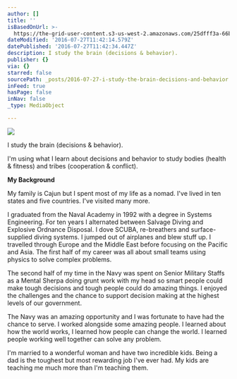 ```yaml
---
author: []
title: ''
isBasedOnUrl: >-
  https://the-grid-user-content.s3-us-west-2.amazonaws.com/25dfff3a-66be-46a5-924a-22b48c0e05f1.jpg
dateModified: '2016-07-27T11:42:14.579Z'
datePublished: '2016-07-27T11:42:34.447Z'
description: I study the brain (decisions & behavior).
publisher: {}
via: {}
starred: false
sourcePath: _posts/2016-07-27-i-study-the-brain-decisions-and-behavior.md
inFeed: true
hasPage: false
inNav: false
_type: MediaObject

---
```

![](https://the-grid-user-content.s3-us-west-2.amazonaws.com/25dfff3a-66be-46a5-924a-22b48c0e05f1.jpg)

I study the brain (decisions & behavior).

I'm using what I learn about decisions and behavior to study bodies (health & fitness) and tribes (cooperation & conflict).

**My Background**

My family is Cajun but I spent most of my life as a nomad. I've lived in ten states and five countries. I've visited many more.

I graduated from the Naval Academy in 1992 with a degree in Systems Engineering. For ten years I alternated between Salvage Diving and Explosive Ordnance Disposal. I dove SCUBA, re-breathers and surface-supplied diving systems. I jumped out of airplanes and blew stuff up. I travelled through Europe and the Middle East before focusing on the Pacific and Asia. The first half of my career was all about small teams using physics to solve complex problems.

The second half of my time in the Navy was spent on Senior Military Staffs as a Mental Sherpa doing grunt work with my head so smart people could make tough decisions and tough people could do amazing things. I enjoyed the challenges and the chance to support decision making at the highest levels of our government.

The Navy was an amazing opportunity and I was fortunate to have had the chance to serve. I worked alongside some amazing people. I learned about how the world works, I learned how people can change the world. I learned people working well together can solve any problem.

I'm married to a wonderful woman and have two incredible kids. Being a dad is the toughest but most rewarding job I've ever had. My kids are teaching me much more than I'm teaching them.